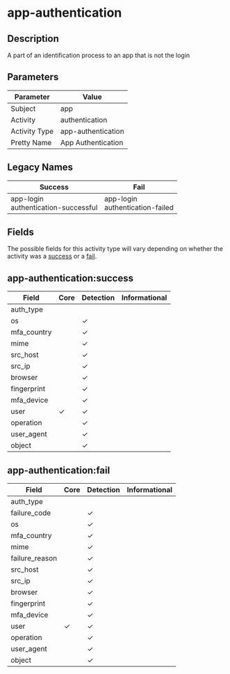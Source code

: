 app-authentication
==================

Description
-----------
A part of an identification process to an app that is not the login

Parameters
----------
| Parameter     | Value              |
| ------------- | ------------------ |
| Subject       | app                |
| Activity      | authentication     |
| Activity Type | app-authentication |
| Pretty Name   | App Authentication |

Legacy Names
------------
| Success                                    | Fail                                   |
| ------------------------------------------ | -------------------------------------- |
| app-login<br>authentication-successful<br> | app-login<br>authentication-failed<br> |

Fields
------

The possible fields for this activity type will vary depending on whether the activity was a [success](#app-authenticationsuccess) or a [fail](#app-authenticationfail).


app-authentication:success
--------------------------

| Field       | Core     | Detection | Informational |
| ----------- | -------- | --------- | ------------- |
| auth_type   |          |           |               |
| os          |          | &#10003;  |               |
| mfa_country |          | &#10003;  |               |
| mime        |          | &#10003;  |               |
| src_host    |          | &#10003;  |               |
| src_ip      |          | &#10003;  |               |
| browser     |          | &#10003;  |               |
| fingerprint |          | &#10003;  |               |
| mfa_device  |          | &#10003;  |               |
| user        | &#10003; | &#10003;  |               |
| operation   |          | &#10003;  |               |
| user_agent  |          | &#10003;  |               |
| object      |          | &#10003;  |               |

app-authentication:fail
-----------------------

| Field          | Core     | Detection | Informational |
| -------------- | -------- | --------- | ------------- |
| auth_type      |          |           |               |
| failure_code   |          | &#10003;  |               |
| os             |          | &#10003;  |               |
| mfa_country    |          | &#10003;  |               |
| mime           |          | &#10003;  |               |
| failure_reason |          | &#10003;  |               |
| src_host       |          | &#10003;  |               |
| src_ip         |          | &#10003;  |               |
| browser        |          | &#10003;  |               |
| fingerprint    |          | &#10003;  |               |
| mfa_device     |          | &#10003;  |               |
| user           | &#10003; | &#10003;  |               |
| operation      |          | &#10003;  |               |
| user_agent     |          | &#10003;  |               |
| object         |          | &#10003;  |               |